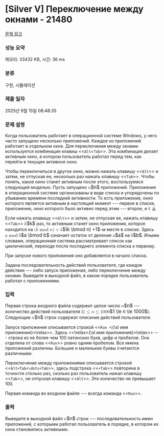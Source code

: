 # [Silver V] Переключение между окнами - 21480 

[문제 링크](https://www.acmicpc.net/problem/21480) 

### 성능 요약

메모리: 33432 KB, 시간: 36 ms

### 분류

구현, 시뮬레이션

### 제출 일자

2025년 9월 15일 08:48:35

### 문제 설명

<p>Когда пользователь работает в операционной системе Windows, у него часто запущено несколько приложений. Каждое из приложений работает в отдельном окне. Для переключения между окнами используется комбинация клавиш <<<code>Alt</code>+<code>Tab</code>>>. Эта комбинация делает активным окно, в котором пользователь работал перед тем, как перейти в текущее активное окно.</p>

<p>Чтобы переключиться в другое окно, можно нажать клавишу <<<code>Alt</code>>> и затем, не отпуская ее, несколько раз нажать клавишу <<<code>Tab</code>>>. Чтобы понять, какое окно станет активным после этого, воспользуемся следующей моделью. Пусть запущено <mjx-container class="MathJax" jax="CHTML" style="font-size: 109%; position: relative;"><mjx-math class="MJX-TEX" aria-hidden="true"><mjx-mi class="mjx-i"><mjx-c class="mjx-c1D45B TEX-I"></mjx-c></mjx-mi></mjx-math><mjx-assistive-mml unselectable="on" display="inline"><math xmlns="http://www.w3.org/1998/Math/MathML"><mi>n</mi></math></mjx-assistive-mml><span aria-hidden="true" class="no-mathjax mjx-copytext">$n$</span></mjx-container> приложений. Приложения в операционной системе организованы в виде списка и упорядочены по убыванию времени последней активности. То есть приложение, окно которого является активным в настоящий момент --- первое в списке, приложение, окно которого было активно перед этим --- второе, и т. д.</p>

<p>Если нажать клавишу <<<code>Alt</code>>> и затем, не отпуская ее, нажать клавишу <<<code>Tab</code>>> <mjx-container class="MathJax" jax="CHTML" style="font-size: 109%; position: relative;"><mjx-math class="MJX-TEX" aria-hidden="true"><mjx-mi class="mjx-i"><mjx-c class="mjx-c1D458 TEX-I"></mjx-c></mjx-mi></mjx-math><mjx-assistive-mml unselectable="on" display="inline"><math xmlns="http://www.w3.org/1998/Math/MathML"><mi>k</mi></math></mjx-assistive-mml><span aria-hidden="true" class="no-mathjax mjx-copytext">$k$</span></mjx-container> раз, то активным станет окно приложения, которое находится на <mjx-container class="MathJax" jax="CHTML" style="font-size: 109%; position: relative;"><mjx-math class="MJX-TEX" aria-hidden="true"><mjx-mo class="mjx-n"><mjx-c class="mjx-c28"></mjx-c></mjx-mo><mjx-mi class="mjx-i"><mjx-c class="mjx-c1D458 TEX-I"></mjx-c></mjx-mi><mjx-mo class="mjx-n" space="4" rspace="4"><mjx-c class="mjx-c6D"></mjx-c><mjx-c class="mjx-c6F"></mjx-c><mjx-c class="mjx-c64"></mjx-c></mjx-mo><mjx-mi class="mjx-i"><mjx-c class="mjx-c1D45B TEX-I"></mjx-c></mjx-mi><mjx-mo class="mjx-n"><mjx-c class="mjx-c29"></mjx-c></mjx-mo><mjx-mo class="mjx-n" space="3"><mjx-c class="mjx-c2B"></mjx-c></mjx-mo><mjx-mn class="mjx-n" space="3"><mjx-c class="mjx-c31"></mjx-c></mjx-mn></mjx-math><mjx-assistive-mml unselectable="on" display="inline"><math xmlns="http://www.w3.org/1998/Math/MathML"><mo stretchy="false">(</mo><mi>k</mi><mo lspace="thickmathspace" rspace="thickmathspace">mod</mo><mi>n</mi><mo stretchy="false">)</mo><mo>+</mo><mn>1</mn></math></mjx-assistive-mml><span aria-hidden="true" class="no-mathjax mjx-copytext">$(k \bmod n) +1$</span></mjx-container>-м месте в списке. Здесь <mjx-container class="MathJax" jax="CHTML" style="font-size: 109%; position: relative;"><mjx-math class="MJX-TEX" aria-hidden="true"><mjx-mi class="mjx-i"><mjx-c class="mjx-c1D44E TEX-I"></mjx-c></mjx-mi><mjx-mo class="mjx-n" space="4" rspace="4"><mjx-c class="mjx-c6D"></mjx-c><mjx-c class="mjx-c6F"></mjx-c><mjx-c class="mjx-c64"></mjx-c></mjx-mo><mjx-mi class="mjx-i"><mjx-c class="mjx-c1D44F TEX-I"></mjx-c></mjx-mi></mjx-math><mjx-assistive-mml unselectable="on" display="inline"><math xmlns="http://www.w3.org/1998/Math/MathML"><mi>a</mi><mo lspace="thickmathspace" rspace="thickmathspace">mod</mo><mi>b</mi></math></mjx-assistive-mml><span aria-hidden="true" class="no-mathjax mjx-copytext">$a \bmod b$</span></mjx-container> означает остаток от деления <mjx-container class="MathJax" jax="CHTML" style="font-size: 109%; position: relative;"><mjx-math class="MJX-TEX" aria-hidden="true"><mjx-mi class="mjx-i"><mjx-c class="mjx-c1D44E TEX-I"></mjx-c></mjx-mi></mjx-math><mjx-assistive-mml unselectable="on" display="inline"><math xmlns="http://www.w3.org/1998/Math/MathML"><mi>a</mi></math></mjx-assistive-mml><span aria-hidden="true" class="no-mathjax mjx-copytext">$a$</span></mjx-container> на <mjx-container class="MathJax" jax="CHTML" style="font-size: 109%; position: relative;"><mjx-math class="MJX-TEX" aria-hidden="true"><mjx-mi class="mjx-i"><mjx-c class="mjx-c1D44F TEX-I"></mjx-c></mjx-mi></mjx-math><mjx-assistive-mml unselectable="on" display="inline"><math xmlns="http://www.w3.org/1998/Math/MathML"><mi>b</mi></math></mjx-assistive-mml><span aria-hidden="true" class="no-mathjax mjx-copytext">$b$</span></mjx-container>. Иными словами, операционная система рассматривает список как циклический, переходя после последнего элемента списка к первому.</p>

<p>При запуске нового приложения оно добавляется в начало списка.</p>

<p>Задана последовательность действий пользователя, где каждое действие --- либо запуск приложения, либо переключение между окнами. Выведите в выходной файл, в каком порядке пользователь работал с приложениями.</p>

### 입력 

 <p>Первая строка входного файла содержит целое число <mjx-container class="MathJax" jax="CHTML" style="font-size: 109%; position: relative;"><mjx-math class="MJX-TEX" aria-hidden="true"><mjx-mi class="mjx-i"><mjx-c class="mjx-c1D45B TEX-I"></mjx-c></mjx-mi></mjx-math><mjx-assistive-mml unselectable="on" display="inline"><math xmlns="http://www.w3.org/1998/Math/MathML"><mi>n</mi></math></mjx-assistive-mml><span aria-hidden="true" class="no-mathjax mjx-copytext">$n$</span></mjx-container> --- количество действий пользователя (<mjx-container class="MathJax" jax="CHTML" style="font-size: 109%; position: relative;"><mjx-math class="MJX-TEX" aria-hidden="true"><mjx-mn class="mjx-n"><mjx-c class="mjx-c31"></mjx-c></mjx-mn><mjx-mo class="mjx-n" space="4"><mjx-c class="mjx-c2264"></mjx-c></mjx-mo><mjx-mi class="mjx-i" space="4"><mjx-c class="mjx-c1D45B TEX-I"></mjx-c></mjx-mi><mjx-mo class="mjx-n" space="4"><mjx-c class="mjx-c2264"></mjx-c></mjx-mo><mjx-mn class="mjx-n" space="4"><mjx-c class="mjx-c31"></mjx-c><mjx-c class="mjx-c30"></mjx-c><mjx-c class="mjx-c30"></mjx-c><mjx-c class="mjx-c30"></mjx-c></mjx-mn></mjx-math><mjx-assistive-mml unselectable="on" display="inline"><math xmlns="http://www.w3.org/1998/Math/MathML"><mn>1</mn><mo>≤</mo><mi>n</mi><mo>≤</mo><mn>1000</mn></math></mjx-assistive-mml><span aria-hidden="true" class="no-mathjax mjx-copytext">$1 \le n \le 1000$</span></mjx-container>). Следующие <mjx-container class="MathJax" jax="CHTML" style="font-size: 109%; position: relative;"><mjx-math class="MJX-TEX" aria-hidden="true"><mjx-mi class="mjx-i"><mjx-c class="mjx-c1D45B TEX-I"></mjx-c></mjx-mi></mjx-math><mjx-assistive-mml unselectable="on" display="inline"><math xmlns="http://www.w3.org/1998/Math/MathML"><mi>n</mi></math></mjx-assistive-mml><span aria-hidden="true" class="no-mathjax mjx-copytext">$n$</span></mjx-container> строк содержат описание действий пользователя. </p>

<p>Запуск приложения описывается строкой <<<code>Run </code><{\sl имя приложения}>\relax>>. Здесь <<\relax<{\sl имя приложения}>\relax>> --- строка из не более чем 100 латинских букв, цифр и пробелов. Она отделена от слова <<<code>Run</code>>> ровно одним пробелом. Все имена приложений различны. Большие и маленькие буквы считаются различными.</p>

<p>Переключение между приложениями описывается строкой <<<code>Alt+Tab+\dots+Tab</code>>>, здесь подстрока <<<code>+Tab</code>>> повторена в точности столько раз, сколько раз пользователь нажал клавишу <<<code>Tab</code>>>, не отпуская клавишу <<<code>Alt</code>>>. Это количество не превышает 100.</p>

<p>Первая команда во входном файле --- всегда команда <<<code>Run</code>>>.</p>

### 출력 

 <p>Выведите в выходной файл <mjx-container class="MathJax" jax="CHTML" style="font-size: 109%; position: relative;"><mjx-math class="MJX-TEX" aria-hidden="true"><mjx-mi class="mjx-i"><mjx-c class="mjx-c1D45B TEX-I"></mjx-c></mjx-mi></mjx-math><mjx-assistive-mml unselectable="on" display="inline"><math xmlns="http://www.w3.org/1998/Math/MathML"><mi>n</mi></math></mjx-assistive-mml><span aria-hidden="true" class="no-mathjax mjx-copytext">$n$</span></mjx-container> строк --- последовательность имен приложений, с которыми работал пользователь в порядке, в котором их окна становились активными.</p>

